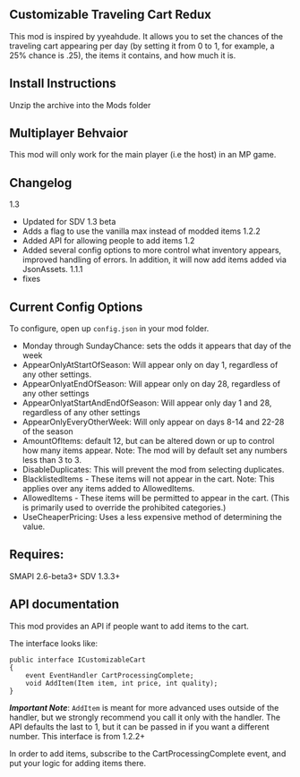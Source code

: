 ﻿##  Customizable Traveling Cart Redux

This mod is inspired by yyeahdude. It allows you to set the chances of the traveling cart appearing per day (by setting it from 0 to 1, for example, a 25% chance is .25), the items it contains, and how much it is. 

## Install Instructions
Unzip the archive into the Mods folder

## Multiplayer Behvaior
This mod will only work for the main player (i.e the host) in an MP game.

## Changelog
1.3
- Updated for SDV 1.3 beta
- Adds a flag to use the vanilla max instead of modded items
1.2.2 
- Added API for allowing people to add items
1.2
- Added several config options to more control what inventory appears, improved handling of errors. In addition, it will now add items added via JsonAssets.
1.1.1
- fixes

## Current Config Options
To configure, open up `config.json` in your mod folder.

- Monday through SundayChance: sets the odds it appears that day of the week
- AppearOnlyAtStartOfSeason: Will appear only on day 1, regardless of any other settings.
- AppearOnlyatEndOfSeason: Will appear only on day 28, regardless of any other settings
- AppearOnlyatStartAndEndOfSeason: Will appear only day 1 and 28, regardless of any other settings
- AppearOnlyEveryOtherWeek: Will only appear on days 8-14 and 22-28 of the season
- AmountOfItems: default 12, but can be altered down or up to control how many items appear. Note: The mod will by default set any numbers less than 3 to 3.
- DisableDuplicates: This will prevent the mod from selecting duplicates.
- BlacklistedItems - These items will not appear in the cart. Note: This applies over any items added to AllowedItems.
- AllowedItems - These items will be permitted to appear in the cart. (This is primarily used to override the prohibited categories.)
- UseCheaperPricing: Uses a less expensive method of determining the value.

## Requires:
SMAPI 2.6-beta3+
SDV 1.3.3+

## API documentation

This mod provides an API if people want to add items to the cart. 

The interface looks like:

    public interface ICustomizableCart
    {
        event EventHandler CartProcessingComplete;
        void AddItem(Item item, int price, int quality);
    }


***Important Note***: `AddItem` is meant for more advanced uses outside of the handler, but we strongly recommend you call it only with the handler.
The API defaults the last to 1, but it can be passed in if you want a different number. This interface is from 1.2.2+

In order to add items, subscribe to the CartProcessingComplete event, and put your logic for adding items there. 